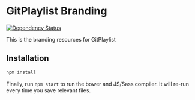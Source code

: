 # GitPlaylist Branding

[![Dependency Status](https://david-dm.org/gitplaylist/brand.svg?branch=master)](https://david-dm.org/gitplaylist/brand?branch=master)


This is the branding resources for GitPlaylist

## Installation

```bash
npm install
```

Finally, run `npm start` to run the bower and JS/Sass compiler. It will re-run every time you save relevant files.
